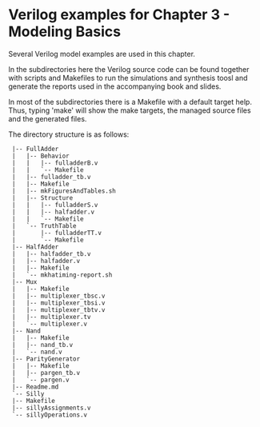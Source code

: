 
# Verilog examples for Chapter 3 - Modeling Basics

Several Verilog model examples are used in this chapter.

In the subdirectories here the Verilog source code can be found together with
scripts and Makefiles to run the simulations and synthesis toosl and generate the
reports used in the accompanying book and slides.

In most of the subdirectories there is a Makefile with a default target help.
Thus, typing 'make' will show the make targets, the managed source files and
the generated files.

The directory structure is as follows:


     |-- FullAdder
     |   |-- Behavior
     |   |   |-- fulladderB.v
     |   |   `-- Makefile
     |   |-- fulladder_tb.v
     |   |-- Makefile
     |   |-- mkFiguresAndTables.sh
     |   |-- Structure
     |   |   |-- fulladderS.v
     |   |   |-- halfadder.v
     |   |   `-- Makefile
     |   `-- TruthTable
     |       |-- fulladderTT.v
     |       `-- Makefile
     |-- HalfAdder
     |   |-- halfadder_tb.v
     |   |-- halfadder.v
     |   |-- Makefile
     |   `-- mkhatiming-report.sh
     |-- Mux
     |   |-- Makefile
     |   |-- multiplexer_tbsc.v
     |   |-- multiplexer_tbsi.v
     |   |-- multiplexer_tbtv.v
     |   |-- multiplexer.tv
     |   `-- multiplexer.v
     |-- Nand
     |   |-- Makefile
     |   |-- nand_tb.v
     |   `-- nand.v
     |-- ParityGenerator
     |   |-- Makefile
     |   |-- pargen_tb.v
     |   `-- pargen.v
     |-- Readme.md
     `-- Silly
	 |-- Makefile
	 |-- sillyAssignments.v
	 `-- sillyOperations.v

